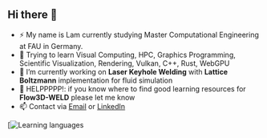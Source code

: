 ## Hi there 👋

<!--
**lamteteeow/lamteteeow** is a ✨ _special_ ✨ repository because its `README.md` (this file) appears on your GitHub profile.
-->
- ⚡ My name is Lam currently studying Master Computational Engineering at FAU in Germany.
- 🌱 Trying to learn Visual Computing, HPC, Graphics Programming, Scientific Visualization, Rendering, Vulkan, C++, Rust, WebGPU
- 🔭 I’m currently working on **Laser Keyhole Welding** with **Lattice Boltzmann** implementation for fluid simulation
- 🤔 HELPPPPP!: if you know where to find good learning resources for **Flow3D-WELD** please let me know
- 📫 Contact via [Email](mailto:lam.tran@fau.de) or [LinkedIn](https://www.linkedin.com/in/lam-tran-488ba521a/)
<!--
- 👯 I’m looking to collaborate on ...
- 🔭 I’m currently working on
- 💬 Ask me about ...
- 🤔 I’m looking for help with Laser Keyhole Welding Simulation with Lattice Boltzmann implementation for fluid
- 📫 How to reach me: ...
- ⚡ Fun fact: ...
-->

[![Learning languages]()
